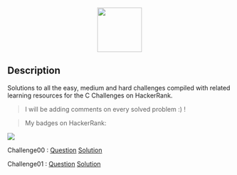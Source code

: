 <p align="center">  
	<br>
	<a href="https://www.hackerrank.com/Alaamimi">
        <img height=100 src="https://d3keuzeb2crhkn.cloudfront.net/hackerrank/assets/styleguide/logo_wordmark-f5c5eb61ab0a154c3ed9eda24d0b9e31.svg"> 
    	</a>
	<br>
</p>

## Description
Solutions to all the easy, medium and hard challenges compiled with related learning resources for the C Challenges on HackerRank.

> I will be adding comments on every solved problem :) ! 

> My badges on HackerRank:

<img src="https://github.com/Alaamimi/HackerRank_C/blob/master/Ressources/Capture.PNG">

Challenge00 : [Question](https://www.hackerrank.com/challenges/hello-world-c/problem)  [Solution](https://github.com/Alaamimi/HackerRank_C/blob/master/challenge00/Hello_World_in_C.c)

Challenge01 : [Question](https://www.hackerrank.com/challenges/playing-with-characters/problem?isFullScreen=true)  [Solution](https://github.com/Alaamimi/HackerRank_C/blob/master/challenge01/challenge01.c)